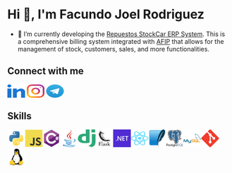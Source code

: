 # Hi 👋, I'm Facundo Joel Rodriguez

- 🔭 I’m currently developing the [Repuestos StockCar ERP System](https://github.com/facurodrij/stockcar-gestion). This is a comprehensive billing system integrated with [AFIP](https://www.afip.gob.ar/) that allows for the management of stock, customers, sales, and more functionalities.

## Connect with me

<p align="left">
<a href="https://www.linkedin.com/in/facundo-joel-rodriguez/" target="blank"><img align="center" src="images/linked-in-alt.svg" height="30" width="40" /></a>
<a href="https://instagram.com/facurodrij" target="blank"><img align="center" src="images/instagram.svg" alt="https://instagram.com/facurodrij" height="30" width="40" /></a>
<a href="https://t.me/facurodrij" target="blank"><img align="center" src="images/telegram.svg" height="30" width="40" /></a>
</p>

## Skills

<p align="left">
<a href="https://www.python.org" target="_blank" rel="noreferrer"><img src="images/python-original.svg" alt="python" width="40" height="40"></a><a href="https://developer.mozilla.org/en-US/docs/Web/JavaScript" target="_blank" rel="noreferrer"><img src="images/javascript-original.svg" alt="javascript" width="40" height="40"/></a><a href="https://dotnet.microsoft.com/en-us/languages/csharp" target="_blank" rel="noreferrer"><img src="images/csharp-original.svg" alt="csharp" width="40" height="40"/></a><a href="https://www.java.com" target="_blank" rel="noreferrer"><img src="images/java-original.svg" alt="java" width="40" height="40"/></a><a href="https://www.djangoproject.com/" target="_blank" rel="noreferrer"><img src="images/django.svg" alt="django" width="40" height="40"/></a><a href="https://flask.palletsprojects.com/en/3.0.x/" target="_blank" rel="noreferrer"><img src="images/flask.png" alt="flask" width="40" height="40"></a><a href="https://www.dotnet.microsoft.com/" target="_blank" rel="noreferrer"><img src="images/dot-net-original-wordmark.png" alt="dotnet" width="40" height="40"/></a><a href="https://es.react.dev/" target="_blank" rel="noreferrer"><img src="images/react-2.svg" alt="react" width="40" height="40"/></a><a href="https://www.sqlite.org/" target="_blank" rel="noreferrer"><img src="images/sqlite-icon.svg" alt="sqlite" width="40" height="40"/></a><a href="https://www.postgresql.org" target="_blank" rel="noreferrer"><img src="images/postgresql-original-wordmark.svg" alt="postgresql" width="40" height="40"/></a><a href="https://www.mysql.com/" target="_blank" rel="noreferrer"><img src="images/mysql-original-wordmark.svg" alt="mysql" width="40" height="40"/></a><a href="https://git-scm.com/" target="_blank" rel="noreferrer"><img src="images/git-scm-icon.svg" alt="git" width="40" height="40"/></a><a href="https://www.linux.org/" target="_blank" rel="noreferrer"><img src="images/linux-original.svg" alt="linux" width="40" height="40"/></a>
</p>
